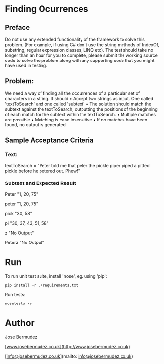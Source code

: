 # Finding Ocurrences


## Preface
Do not use any extended functionality of the framework to solve this problem. (For example, if using C# don't use the string methods of IndexOf, substring, regular expression classes, LINQ etc). The test should take no longer than an hour for you to complete, please submit the working source code to solve the problem along with any supporting code that you might have used in testing.

## Problem:

We need a way of finding all the occurrences of a particular set of characters in a string. It should 
• Accept two strings as input. One called 'textToSearch' and one called 'subtext'
• The solution should match the subtext against the textToSearch, outputting the positions of the beginning of each match for the subtext within the textToSearch.
• Multiple matches are possible
• Matching is case insensitive
• If no matches have been found, no output is generated

## Sample Acceptance Criteria

### Text:
textToSearch = "Peter told me that peter the pickle piper piped a pitted pickle before he petered out. Phew!"

### Subtext and Expected Result
Peter	"1, 20, 75"

peter	"1, 20, 75" 

pick	"30, 58" 

pi	"30, 37, 43, 51, 58" 

z	"No Output" 

Peterz	“No Output”



# Run
To run unit test suite, install 'nose', eg. using 'pip': 

    pip install -r ./requirements.txt
    
Run tests:

    nosetests -v


# Author
Jose Bermudez

[www.josebermudez.co.uk](http://www.josebermudez.co.uk)

[info@josebermudez.co.uk](mailto: info@josebermudez.co.uk)